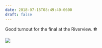 ```yaml
---
date: 2018-07-15T08:49:40-0600
draft: false
---
```




Good turnout for the final at the Riverview. ⚽️

![](/images/2018/662e89cd23.jpg)



